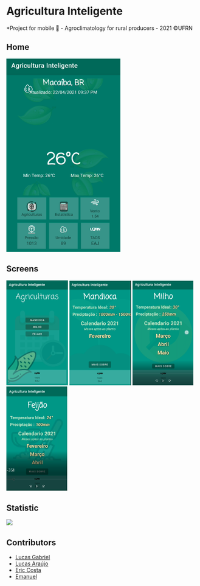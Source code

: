 # Agricultura Inteligente
*Project for mobile :iphone: - Agroclimatology for rural producers - 2021 ©UFRN



## Home

<img src="./indexpage.png" width="300px" />


## Screens

 <img src="./page2.png" width="162px" /> <img src="./page3.png" width="162px" /> <img src="./page4.png" width="160px" /> <img src="./page5.png" width="160px" />




## Statistic

<img src="./pagegif.gif" width="162px" />



## Contributors
- [Lucas Gabriel](https://github.com/v0ltmx)
- [Lucas Araújo](https://github.com/Araujo96)
- [Eric Costa](https://github.com/ericosta-dev)
- [Emanuel](https://github.com/manelB1)


 



